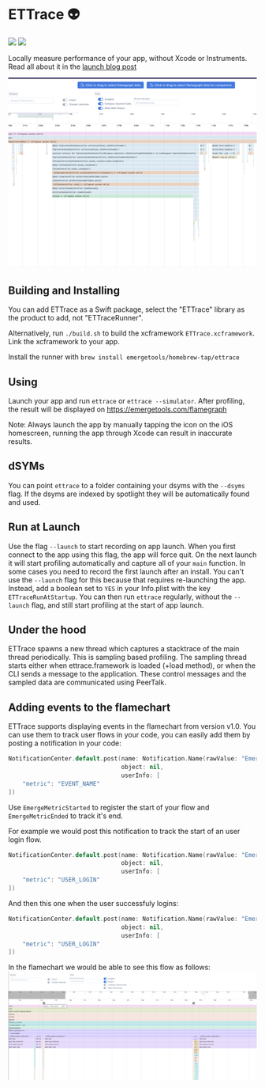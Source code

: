 # ETTrace 👽

[![](https://img.shields.io/endpoint?url=https%3A%2F%2Fswiftpackageindex.com%2Fapi%2Fpackages%2FEmergeTools%2FETTrace%2Fbadge%3Ftype%3Dswift-versions)](https://swiftpackageindex.com/EmergeTools/ETTrace)
[![](https://img.shields.io/endpoint?url=https%3A%2F%2Fswiftpackageindex.com%2Fapi%2Fpackages%2FEmergeTools%2FETTrace%2Fbadge%3Ftype%3Dplatforms)](https://swiftpackageindex.com/EmergeTools/ETTrace)

Locally measure performance of your app, without Xcode or Instruments. Read all about it in the [launch blog post](https://www.emergetools.com/blog/posts/ettrace-reliable-ios-profiling-with-flamecharts)

![Example Flamechart](https://raw.githubusercontent.com/EmergeTools/ETTrace/master/images/example_flamechart.png)

## Building and Installing

You can add ETTrace as a Swift package, select the "ETTrace" library as the product to add, not "ETTraceRunner".

Alternatively, run `./build.sh` to build the xcframework `ETTrace.xcframework`. Link the xcframework to your app.

Install the runner with `brew install emergetools/homebrew-tap/ettrace`

## Using

Launch your app and run `ettrace` or `ettrace --simulator`. After profiling, the result will be displayed on https://emergetools.com/flamegraph

Note: Always launch the app by manually tapping the icon on the iOS homescreen, running the app through Xcode can result in inaccurate results.

## dSYMs

You can point `ettrace` to a folder containing your dsyms with the `--dsyms` flag. If the dsyms are indexed by spotlight they will be automatically found and used.

## Run at Launch

Use the flag `--launch` to start recording on app launch. When you first connect to the app using this flag, the app will force quit. On the next launch it will start profiling automatically and capture all of your `main` function. In some cases you need to record the first launch after an install. You can't use the `--launch` flag for this because that requires re-launching the app. Instead, add a boolean set to `YES` in your Info.plist with the key `ETTraceRunAtStartup`. You can then run `ettrace` regularly, without the `--launch` flag, and still start profiling at the start of app launch.

## Under the hood

ETTrace spawns a new thread which captures a stacktrace of the main thread periodically. This is sampling based profiling. The sampling thread starts either when ettrace.framework is loaded (+load method), or when the CLI sends a message to the application. These control messages and the sampled data are communicated using PeerTalk.

## Adding events to the flamechart

ETTrace supports displaying events in the flamechart from version v1.0. You can use them to track user flows in your code, you can easily add them by posting a notification in your code:
```swift
NotificationCenter.default.post(name: Notification.Name(rawValue: "EmergeMetricStarted" | "EmergeMetricEnded"), 
                                object: nil,
                                userInfo: [
    "metric": "EVENT_NAME"
])
```
Use `EmergeMetricStarted` to register the start of your flow and `EmergeMetricEnded` to track it's end. 

For example we would post this notification to track the start of an user login flow.
```swift
NotificationCenter.default.post(name: Notification.Name(rawValue: "EmergeMetricStarted"), 
                                object: nil,
                                userInfo: [
    "metric": "USER_LOGIN"
])
```

And then this one when the user successfuly logins:
```swift
NotificationCenter.default.post(name: Notification.Name(rawValue: "EmergeMetricEnded"), 
                                object: nil,
                                userInfo: [
    "metric": "USER_LOGIN"
])
```

In the flamechart we would be able to see this flow as follows:
![Eents Flamechart](images/events_flamechart.png)